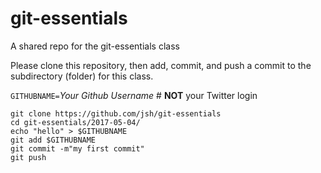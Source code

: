 # git-essentials
A shared repo for the git-essentials class

Please clone this repository, then add, commit, and push a commit to the subdirectory (folder) for this class.

`GITHUBNAME=`_Your Github Username_  # __NOT__ your Twitter login
```
git clone https://github.com/jsh/git-essentials
cd git-essentials/2017-05-04/
echo "hello" > $GITHUBNAME
git add $GITHUBNAME
git commit -m"my first commit"
git push
```
